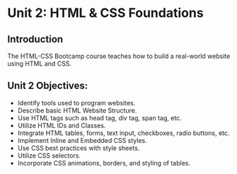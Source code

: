 # Unit 2: HTML & CSS Foundations

## Introduction
The HTML-CSS Bootcamp course teaches how to build a real-world website using HTML and CSS.

## Unit 2 Objectives:

* Identify tools used to program websites.
* Describe basic HTML Website Structure.
* Use HTML tags such as head tag, div tag, span tag, etc.
* Utilize HTML IDs and Classes.
* Integrate HTML tables, forms, text input, checkboxes, radio buttons, etc.
* Implement Inline and Embedded CSS styles.
* Use CSS best practices with style sheets.
* Utilize CSS selectors.
* Incorporate CSS animations, borders, and styling of tables.

